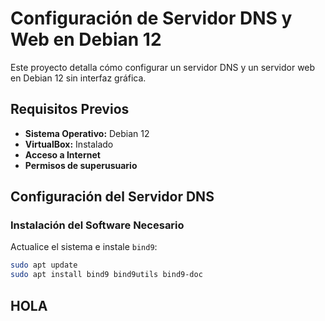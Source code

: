 # Configuración de Servidor DNS y Web en Debian 12

Este proyecto detalla cómo configurar un servidor DNS y un servidor web en Debian 12 sin interfaz gráfica.

## Requisitos Previos

- **Sistema Operativo:** Debian 12
- **VirtualBox:** Instalado
- **Acceso a Internet**
- **Permisos de superusuario**

## Configuración del Servidor DNS

### Instalación del Software Necesario

Actualice el sistema e instale `bind9`:

```sh
sudo apt update
sudo apt install bind9 bind9utils bind9-doc
```

## HOLA
